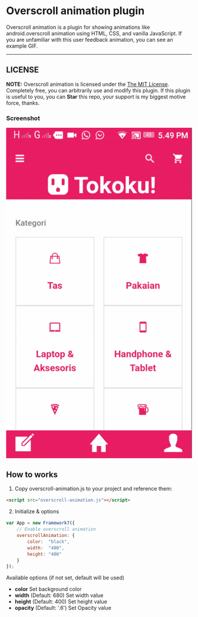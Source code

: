 Overscroll animation plugin 
==========================
Overscroll animation is a plugin for showing animations like android.overscroll animation using HTML, CSS, and vanilla JavaScript. If you are unfamiliar with this user feedback animation, you can see an example GIF.

-----
## LICENSE

**NOTE:** Overscroll animation is licensed under the [The MIT License](https://github.com/wenzhixin/bootstrap-table/blob/master/LICENSE). Completely free, you can arbitrarily use and modify this plugin. If this plugin is useful to you, you can **Star** this repo, your support is my biggest motive force, thanks.

### Screenshot
![screen](https://raw.githubusercontent.com/rickhysis/f7-overscroll-animation/master/screenshot/oa.gif)


## How to works

1) Copy overscroll-animation.js to your project and reference them:

```html
<script src="overscroll-animation.js"></script>
```

2) Initialize & options

```javascript
var App = new Framework7({
	// Enable overscroll animation
	overscrollAnimation: {
		color:  "black",
		width:  "400",
		height: "400"
	}	
});
```

Available options (if not set, default will be used)

- **color** Set background color
- **width** (Default: 680) Set width value
- **height** (Default: 400) Set height value
- **opacity** (Default: '.6') Set Opacity value